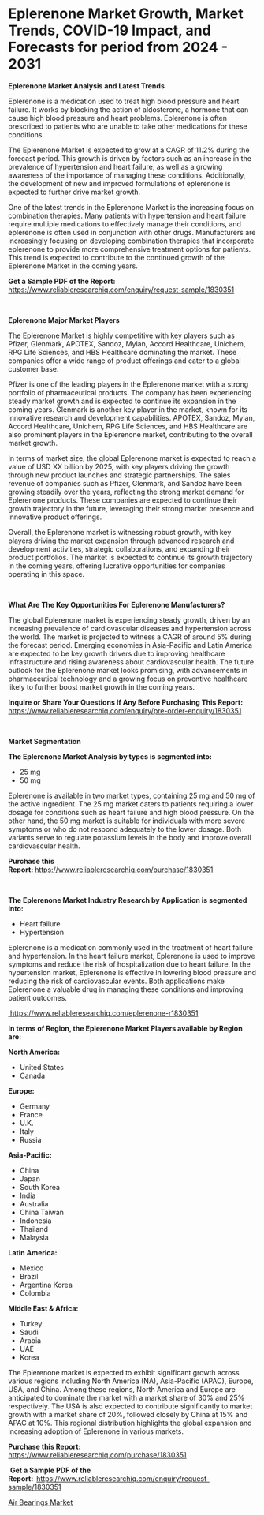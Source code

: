 <p><h1>Eplerenone Market Growth, Market Trends, COVID-19 Impact, and Forecasts for period from 2024 - 2031</h1></p><p><strong>Eplerenone Market Analysis and Latest Trends</strong></p>
<p><p>Eplerenone is a medication used to treat high blood pressure and heart failure. It works by blocking the action of aldosterone, a hormone that can cause high blood pressure and heart problems. Eplerenone is often prescribed to patients who are unable to take other medications for these conditions.</p><p>The Eplerenone Market is expected to grow at a CAGR of 11.2% during the forecast period. This growth is driven by factors such as an increase in the prevalence of hypertension and heart failure, as well as a growing awareness of the importance of managing these conditions. Additionally, the development of new and improved formulations of eplerenone is expected to further drive market growth.</p><p>One of the latest trends in the Eplerenone Market is the increasing focus on combination therapies. Many patients with hypertension and heart failure require multiple medications to effectively manage their conditions, and eplerenone is often used in conjunction with other drugs. Manufacturers are increasingly focusing on developing combination therapies that incorporate eplerenone to provide more comprehensive treatment options for patients. This trend is expected to contribute to the continued growth of the Eplerenone Market in the coming years.</p></p>
<p><strong>Get a Sample PDF of the Report:&nbsp;</strong> <a href="https://www.reliableresearchiq.com/enquiry/request-sample/1830351">https://www.reliableresearchiq.com/enquiry/request-sample/1830351</a></p>
<p>&nbsp;</p>
<p><strong>Eplerenone Major Market Players</strong></p>
<p><p>The Eplerenone Market is highly competitive with key players such as Pfizer, Glenmark, APOTEX, Sandoz, Mylan, Accord Healthcare, Unichem, RPG Life Sciences, and HBS Healthcare dominating the market. These companies offer a wide range of product offerings and cater to a global customer base.</p><p>Pfizer is one of the leading players in the Eplerenone market with a strong portfolio of pharmaceutical products. The company has been experiencing steady market growth and is expected to continue its expansion in the coming years. Glenmark is another key player in the market, known for its innovative research and development capabilities. APOTEX, Sandoz, Mylan, Accord Healthcare, Unichem, RPG Life Sciences, and HBS Healthcare are also prominent players in the Eplerenone market, contributing to the overall market growth.</p><p>In terms of market size, the global Eplerenone market is expected to reach a value of USD XX billion by 2025, with key players driving the growth through new product launches and strategic partnerships. The sales revenue of companies such as Pfizer, Glenmark, and Sandoz have been growing steadily over the years, reflecting the strong market demand for Eplerenone products. These companies are expected to continue their growth trajectory in the future, leveraging their strong market presence and innovative product offerings.</p><p>Overall, the Eplerenone market is witnessing robust growth, with key players driving the market expansion through advanced research and development activities, strategic collaborations, and expanding their product portfolios. The market is expected to continue its growth trajectory in the coming years, offering lucrative opportunities for companies operating in this space.</p></p>
<p>&nbsp;</p>
<p><strong>What Are The Key Opportunities For Eplerenone Manufacturers?</strong></p>
<p><p>The global Eplerenone market is experiencing steady growth, driven by an increasing prevalence of cardiovascular diseases and hypertension across the world. The market is projected to witness a CAGR of around 5% during the forecast period. Emerging economies in Asia-Pacific and Latin America are expected to be key growth drivers due to improving healthcare infrastructure and rising awareness about cardiovascular health. The future outlook for the Eplerenone market looks promising, with advancements in pharmaceutical technology and a growing focus on preventive healthcare likely to further boost market growth in the coming years.</p></p>
<p><strong>Inquire or Share Your Questions If Any Before Purchasing This Report:</strong> <a href="https://www.reliableresearchiq.com/enquiry/pre-order-enquiry/1830351">https://www.reliableresearchiq.com/enquiry/pre-order-enquiry/1830351</a></p>
<p>&nbsp;</p>
<p><strong>Market Segmentation</strong></p>
<p><strong>The Eplerenone Market Analysis by types is segmented into:</strong></p>
<p><ul><li>25 mg</li><li>50 mg</li></ul></p>
<p><p>Eplerenone is available in two market types, containing 25 mg and 50 mg of the active ingredient. The 25 mg market caters to patients requiring a lower dosage for conditions such as heart failure and high blood pressure. On the other hand, the 50 mg market is suitable for individuals with more severe symptoms or who do not respond adequately to the lower dosage. Both variants serve to regulate potassium levels in the body and improve overall cardiovascular health.</p></p>
<p><strong>Purchase this Report:&nbsp;</strong><a href="https://www.reliableresearchiq.com/purchase/1830351">https://www.reliableresearchiq.com/purchase/1830351</a></p>
<p>&nbsp;</p>
<p><strong>The Eplerenone Market Industry Research by Application is segmented into:</strong></p>
<p><ul><li>Heart failure</li><li>Hypertension</li></ul></p>
<p><p>Eplerenone is a medication commonly used in the treatment of heart failure and hypertension. In the heart failure market, Eplerenone is used to improve symptoms and reduce the risk of hospitalization due to heart failure. In the hypertension market, Eplerenone is effective in lowering blood pressure and reducing the risk of cardiovascular events. Both applications make Eplerenone a valuable drug in managing these conditions and improving patient outcomes.</p></p>
<p><a href="https://www.reliableresearchiq.com/eplerenone-r1830351">&nbsp;https://www.reliableresearchiq.com/eplerenone-r1830351</a></p>
<p><strong>In terms of Region, the Eplerenone Market Players available by Region are:</strong></p>
<p>
    <p> <strong> North America: </strong>
        <ul>
            <li>United States</li>
            <li>Canada</li>
        </ul>
        </p> 
    <p> <strong> Europe: </strong>
        <ul>
            <li>Germany</li>
            <li>France</li>
            <li>U.K.</li>
            <li>Italy</li>
            <li>Russia</li>
        </ul>
        </p> 
    <p> <strong> Asia-Pacific: </strong>
        <ul>
            <li>China</li>
            <li>Japan</li>
            <li>South Korea</li>
            <li>India</li>
            <li>Australia</li>
            <li>China Taiwan</li>
            <li>Indonesia</li>
            <li>Thailand</li>
            <li>Malaysia</li>
        </ul>
        </p> 
    <p> <strong> Latin America: </strong>
        <ul>
            <li>Mexico</li>
            <li>Brazil</li>
            <li>Argentina Korea</li>
            <li>Colombia</li>
        </ul>
        </p> 
    <p> <strong> Middle East & Africa: </strong>
        <ul>
            <li>Turkey</li>
            <li>Saudi</li>
            <li>Arabia</li>
            <li>UAE</li>
            <li>Korea</li>
        </ul>
    </p>
    </p>
<p><p>The Eplerenone market is expected to exhibit significant growth across various regions including North America (NA), Asia-Pacific (APAC), Europe, USA, and China. Among these regions, North America and Europe are anticipated to dominate the market with a market share of 30% and 25% respectively. The USA is also expected to contribute significantly to market growth with a market share of 20%, followed closely by China at 15% and APAC at 10%. This regional distribution highlights the global expansion and increasing adoption of Eplerenone in various markets.</p></p>
<p><strong>Purchase this Report: </strong><a href="https://www.reliableresearchiq.com/purchase/1830351">https://www.reliableresearchiq.com/purchase/1830351</a></p>
<p>&nbsp;<strong>Get a Sample PDF of the Report:&nbsp;&nbsp;</strong><a href="https://www.reliableresearchiq.com/enquiry/request-sample/1830351">https://www.reliableresearchiq.com/enquiry/request-sample/1830351</a></p>
<p><strong></strong></p>
<p><p><a href="https://medium.com/@ivethfonsecal57/air-bearings-market-forecasts-market-trends-and-impact-analysis-2024-2031-ce4425c9f5a7">Air Bearings Market</a></p></p>
